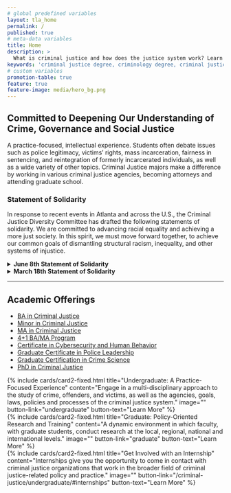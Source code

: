 ```yaml
---
# global predefined variables
layout: tla_home
permalink: /
published: true
# meta-data variables
title: Home
description: >
  What is criminal justice and how does the justice system work? Learn what you can do with a criminal justice degree from Temple University and be competitive for criminal justice jobs. We offer undergraduate degrees (BA, Minor, Major) and graduate degrees (Masters, PhD).
keywords: 'criminal justice degree, criminology degree, criminal justice, cj, criminology, minor, major, masters, ma, phd, doctorate, doctoral, graduate, undergraduate, criminal justice system, criminal justice jobs, police, law enforcement, courts, policy, research, students'
# custom variables
promotion-table: true
feature: true
feature-image: media/hero_bg.png
---
```

## Committed to Deepening Our Understanding of Crime, Governance and Social Justice
A practice-focused, intellectual experience. Students often debate issues such as police legitimacy, victims’ rights, mass incarceration, fairness in sentencing, and reintegration of formerly incarcerated individuals, as well as a wide variety of other topics. Criminal Justice majors make a difference by working in various criminal justice agencies, becoming attorneys and attending graduate school.

### Statement of Solidarity
In response to recent events in Atlanta and across the U.S., the Criminal Justice Diversity Committee has drafted the following statements of solidarity. We are committed to advancing racial equality and achieving a more just society. In this spirit, we must move forward together, to achieve our common goals of dismantling structural racism, inequality, and other systems of injustice. 

<details>
  <summary><strong>June 8th Statement of Solidarity</strong></summary>
<blockquote>   
 <p>We, the Department of Criminal Justice at Temple University, are outraged and dismayed by the recent murders of George Floyd, Breonna Taylor, Ahmaud Arbery, and the countless others who have died before them, and after them, at the hands of law enforcement and others acting in purported support of law and order. As members of a diverse and eclectic community of scholars of criminology and criminal justice, we join together to emphatically condemn racial oppression and demand that the killing and violence end immediately. The list of names should not, cannot, grow longer.</p>
    
<p>In our work as teachers, researchers, and activists, we occupy a privileged position to educate the next generation of socially- and racially conscious criminal justice professionals and to guide police, practice, and reforms that promote social and racial justice. We strive to use this privilege carefully and wisely. As scholars, we pursue evidence-based contributions to justice reform. These are often at a granular level where substantive improvements can serve as building blocks to broader social change. These contributions go hand in hand with, indeed are driven by, the vision for a more just and equitable society for all marginalized communities. No matter what form our scholarship takes, no matter what our sub-specialty within the discipline, we must continue to strive to dismantle barriers to including all voices in our work, most of all those of marginalized scholars and members of impacted communities, indeed all members of our academic community, as we pursue our mutual endeavor of eliminating systems of inequality.</p>
  
<p>The Criminal Justice Department is a diverse and eclectic collective of faculty of different races, nationalities, spiritual foundations, gender and sexual identities, and disciplinary background, each with unique experiences of vulnerabilities and inequalities of different forms. We must use this diversity as a pillar for building trust as well as a sense of community in the highest sense of the term. We have already begun conversations around concrete actions we can take to emphasize and enhance our understanding of the role of race in society and in the criminal justice system, as well as to explore our paths forward, in this time of turmoil, as criminal justice scholars, students, and professionals who strive to effectuate meaningful and lasting systemic change. As our action plan coalesces over the coming weeks, we will continue to keep all members of our academic community informed and we encourage faculty, staff, students, and alumni to share their suggestions with us. Contact any faculty member or email us at <a href="mailto:Crimjust@temple.edu">Crimjust@temple.edu.</a> We are here to listen and support all present, past, and future members of our academic community.</p>
  
<p>The events of the past days have been dismaying to all of us. We are committed to advancing racial equality and achieving a more just society. In this spirit, we must move forward together, to achieve our common goals of dismantling structural racism, inequality, and other systems of injustice.</p>
  </blockquote>
</details>

<details>
  <summary><strong>March 18th Statement of Solidarity</strong></summary>
<p>The Department of Criminal Justice at Temple University stands in solidarity with the Asian American community. We are horrified by racially motivated hate crimes and xenophobic rhetoric targeting Asian Americans, which have increased during the COVID-19 pandemic. In our scholarship and teaching, we are committed to dismantling systemic racism and advancing racial equality. We recognize that achieving a more just society is critical to the safety and security of every person in the United States.  We value the many contributions of the Asian-American members of our academic community and will continue to support and work with our Asian-American students, faculty and staff to advance our shared goal of building a more just criminal legal system and a better tomorrow.</p>
</details> 

___

## Academic Offerings
- [BA in Criminal Justice](https://www.temple.edu/academics/degree-programs/criminal-justice-major-la-cj-ba)
- [Minor in Criminal Justice](http://bulletin.temple.edu/undergraduate/liberal-arts/criminal-justice/minor-criminal-justice/)
- [MA in Criminal Justice](https://www.temple.edu/academics/degree-programs/criminal-justice-ma-la-cj-ma)
- [4+1 BA/MA Program](https://liberalarts.temple.edu/ba-criminal-justice-ma-criminal-justice)
- [Certificate in Cybersecurity and Human Behavior](https://bulletin.temple.edu/undergraduate/liberal-arts/certificate-programs/certificate-cybersecurity-human-behavior/#text)
- [Graduate Certificate in Police Leadership](http://bulletin.temple.edu/graduate/scd/cla/police-leadership-certificate/)
- [Graduate Certification in Crime Science](http://bulletin.temple.edu/graduate/scd/cla/crime-science-certificate/)
- [PhD in Criminal Justice](https://www.temple.edu/academics/degree-programs/criminal-justice-phd-la-cj-phd)

<div class="row row-wide">
  <div class="col m12 l4">{% include cards/card2-fixed.html
    title="Undergraduate: A Practice-Focused Experience"
    content="Engage in a multi-disciplinary approach to the study of crime, offenders, and victims, as well as the agencies, goals, laws, policies and processes of the criminal justice system."
    image=""
    button-link="undergraduate"
    button-text="Learn More" %}
  </div>
  <div class="row row-wide">
    <div class="col m12 l4">{% include cards/card2-fixed.html
      title="Graduate: Policy-Oriented Research and Training"
      content="A dynamic environment in which faculty, with graduate students, conduct research at the local, regional, national and international levels."
      image=""
      button-link="graduate"
      button-text="Learn More" %}
    </div>
    <div class="row row-wide">
      <div class="col m12 l4">{% include cards/card2-fixed.html
        title="Get Involved with an Internship"
        content="Internships give you the opportunity to come in contact with criminal justice organizations that work in the broader field of criminal justice-related policy and practice."
        image=""
        button-link="/criminal-justice/undergraduate/#internships"
        button-text="Learn More" %}
      </div>
</div>
